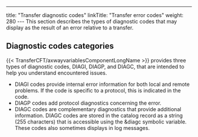 ---
title: "Transfer diagnostic codes"
linkTitle: "Transfer error codes"
weight: 280
--- This section describes the types of diagnostic codes that may display as the result of an error relative to a transfer.

## Diagnostic codes categories

{{< TransferCFT/axwayvariablesComponentLongName  >}} provides three types of diagnostic codes, DIAGI, DIAGP, and DIAGC, that are intended to help you understand encountered issues.

- DIAGI codes provide internal error information for both local and remote problems. If the code is specific to a protocol, this
    is indicated in the code.
- DIAGP codes add protocol diagnostics concerning the error.
- DIAGC codes are complementary diagnostics that provide additional information. DIAGC codes are stored in the catalog record as a string (255 characters) that is accessible using the &diagc symbolic variable. These codes also sometimes displays in log messages.
